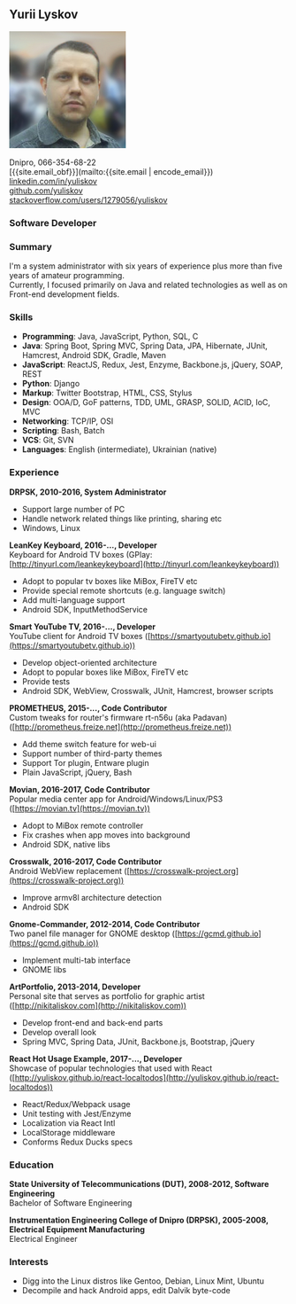 ## **Yurii Lyskov**

<img id="my-photo" src="/img/my_photo2.jpg"/>

Dnipro, 066-354-68-22  
[<span class="obfuscate">{{site.email_obf}}</span>](mailto:{{site.email | encode_email}})  
[linkedin.com/in/yuliskov](http://www.linkedin.com/in/yuliskov)  
[github.com/yuliskov](https://github.com/yuliskov)  
[stackoverflow.com/users/1279056/yuliskov](https://stackoverflow.com/users/1279056/yuliskov)  

<div class="clear"></div>

### Software Developer

### Summary

I'm a system administrator with six years of experience plus more than five years of amateur programming.  
Currently, I focused primarily on Java and related technologies as well as on Front-end development fields.

### Skills

- **Programming**: Java, JavaScript, Python, SQL, C
- **Java**: Spring Boot, Spring MVC, Spring Data, JPA, Hibernate, JUnit, Hamcrest, Android SDK, Gradle, Maven
- **JavaScript**: ReactJS, Redux, Jest, Enzyme, Backbone.js, jQuery, SOAP, REST
- **Python**: Django
- **Markup**: Twitter Bootstrap, HTML, CSS, Stylus
- **Design**: OOA/D, GoF patterns, TDD, UML, GRASP, SOLID, ACID, IoC, MVC
- **Networking**: TCP/IP, OSI
- **Scripting**: Bash, Batch
- **VCS**: Git, SVN
- **Languages**: English (intermediate), Ukrainian (native)

### Experience

**DRPSK, 2010-2016, System Administrator**
- Support large number of PC
- Handle network related things like printing, sharing etc
- Windows, Linux

**LeanKey Keyboard, 2016-..., Developer**  
Keyboard for Android TV boxes (GPlay: [http://tinyurl.com/leankeykeyboard](http://tinyurl.com/leankeykeyboard))
- Adopt to popular tv boxes like MiBox, FireTV etc
- Provide special remote shortcuts (e.g. language switch)
- Add multi-language support
- Android SDK, InputMethodService

**Smart YouTube TV, 2016-..., Developer**  
YouTube client for Android TV boxes ([https://smartyoutubetv.github.io](https://smartyoutubetv.github.io))
- Develop object-oriented architecture
- Adopt to popular boxes like MiBox, FireTV etc
- Provide tests
- Android SDK, WebView, Crosswalk, JUnit, Hamcrest, browser scripts

**PROMETHEUS, 2015-..., Code Contributor**  
Custom tweaks for router's firmware rt-n56u (aka Padavan) ([http://prometheus.freize.net](http://prometheus.freize.net))
- Add theme switch feature for web-ui
- Support number of third-party themes
- Support Tor plugin, Entware plugin
- Plain JavaScript, jQuery, Bash

**Movian, 2016-2017, Code Contributor**  
Popular media center app for Android/Windows/Linux/PS3 ([https://movian.tv](https://movian.tv))
- Adopt to MiBox remote controller
- Fix crashes when app moves into background
- Android SDK, native libs

**Crosswalk, 2016-2017, Code Contributor**  
Android WebView replacement ([https://crosswalk-project.org](https://crosswalk-project.org))
- Improve armv8l architecture detection
- Android SDK

**Gnome-Commander, 2012-2014, Code Contributor**  
Two panel file manager for GNOME desktop ([https://gcmd.github.io](https://gcmd.github.io))  
- Implement multi-tab interface
- GNOME libs

**ArtPortfolio, 2013-2014, Developer**  
Personal site that serves as portfolio for graphic artist ([http://nikitaliskov.com](http://nikitaliskov.com))
- Develop front-end and back-end parts
- Develop overall look
- Spring MVC, Spring Data, JUnit, Backbone.js, Bootstrap, jQuery

**React Hot Usage Example, 2017-..., Developer**  
Showcase of popular technologies that used with React ([http://yuliskov.github.io/react-localtodos](http://yuliskov.github.io/react-localtodos))
- React/Redux/Webpack usage
- Unit testing with Jest/Enzyme
- Localization via React Intl
- LocalStorage middleware
- Conforms Redux Ducks specs

### Education

**State University of Telecommunications (DUT), 2008-2012, Software Engineering**  
Bachelor of Software Engineering

**Instrumentation Engineering College of Dnipro (DRPSK), 2005-2008, Electrical Equipment Manufacturing**  
Electrical Engineer

### Interests

- Digg into the Linux distros like Gentoo, Debian, Linux Mint, Ubuntu
- Decompile and hack Android apps, edit Dalvik byte-code
